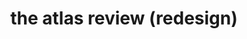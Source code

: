 ---
categories: homey
link: "http://theatlasreview.com/issue6-episode2/"
title: "the atlas review (redesign)"
time: "2015-present"
external: true
---